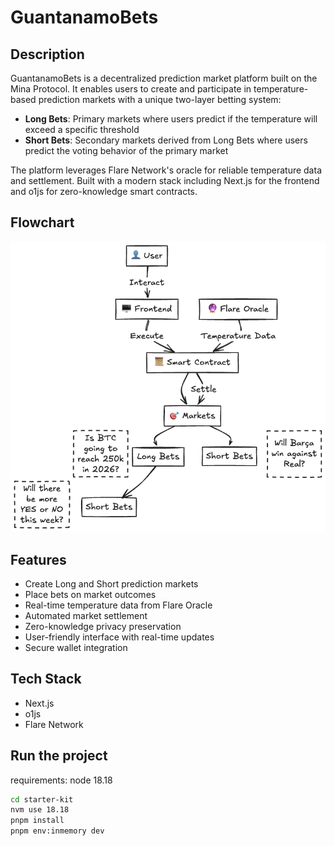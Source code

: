 # GuantanamoBets

## Description

GuantanamoBets is a decentralized prediction market platform built on the Mina Protocol. It enables users to create and participate in temperature-based prediction markets with a unique two-layer betting system:

- **Long Bets**: Primary markets where users predict if the temperature will exceed a specific threshold
- **Short Bets**: Secondary markets derived from Long Bets where users predict the voting behavior of the primary market

The platform leverages Flare Network's oracle for reliable temperature data and settlement. Built with a modern stack including Next.js for the frontend and o1js for zero-knowledge smart contracts.

## Flowchart

![Flowchart](./flowchart.png)

## Features

- Create Long and Short prediction markets
- Place bets on market outcomes
- Real-time temperature data from Flare Oracle
- Automated market settlement
- Zero-knowledge privacy preservation
- User-friendly interface with real-time updates
- Secure wallet integration

## Tech Stack

- Next.js
- o1js
- Flare Network

## Run the project

requirements:
node 18.18

```bash
cd starter-kit
nvm use 18.18
pnpm install
pnpm env:inmemory dev
```
